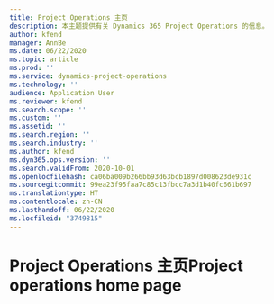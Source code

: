 ```yaml
---
title: Project Operations 主页
description: 本主题提供有关 Dynamics 365 Project Operations 的信息。
author: kfend
manager: AnnBe
ms.date: 06/22/2020
ms.topic: article
ms.prod: ''
ms.service: dynamics-project-operations
ms.technology: ''
audience: Application User
ms.reviewer: kfend
ms.search.scope: ''
ms.custom: ''
ms.assetid: ''
ms.search.region: ''
ms.search.industry: ''
ms.author: kfend
ms.dyn365.ops.version: ''
ms.search.validFrom: 2020-10-01
ms.openlocfilehash: ca06ba009b266bb93d63bcb1897d008623de931c
ms.sourcegitcommit: 99ea23f95faa7c85c13fbcc7a3d1b40fc661b697
ms.translationtype: HT
ms.contentlocale: zh-CN
ms.lasthandoff: 06/22/2020
ms.locfileid: "3749815"
---
```

# <a name="project-operations-home-page"></a><span data-ttu-id="ad8f3-103">Project Operations 主页</span><span class="sxs-lookup"><span data-stu-id="ad8f3-103">Project operations home page</span></span>
